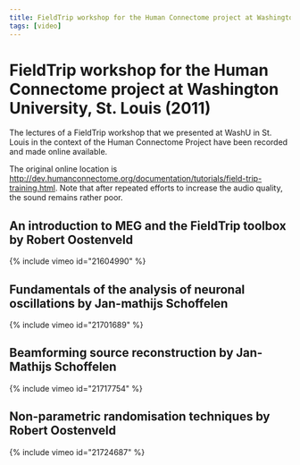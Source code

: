 ```yaml
---
title: FieldTrip workshop for the Human Connectome project at Washington University, St. Louis (2011)
tags: [video]
---
```


# FieldTrip workshop for the Human Connectome project at Washington University, St. Louis (2011)

The lectures of a FieldTrip workshop that we presented at WashU in St. Louis in the context of the Human Connectome Project have been recorded and made online available.

The original online location is http://dev.humanconnectome.org/documentation/tutorials/field-trip-training.html. Note that after repeated efforts to increase the audio quality, the sound remains rather poor.

## An introduction to MEG and the FieldTrip toolbox by Robert Oostenveld

{% include vimeo id="21604990" %}

## Fundamentals of the analysis of neuronal oscillations by Jan-mathijs Schoffelen

{% include vimeo id="21701689" %}

## Beamforming source reconstruction by Jan-Mathijs Schoffelen

{% include vimeo id="21717754" %}

## Non-parametric randomisation techniques by Robert Oostenveld

{% include vimeo id="21724687" %}
